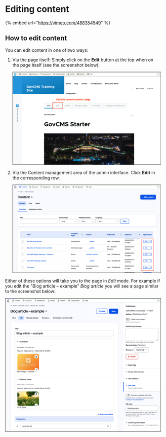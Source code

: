 # Editing content

{% embed url="https://vimeo.com/488354549" %}

## How to edit content

You can edit content in one of two ways:

1.  Via the page itself: Simply click on the **Edit** button at the top when on the page itself (see the screenshot below).

    <img src="../.gitbook/assets/Unit-3-Edit-Content-1.png" alt="Image of edit from Page" data-size="original">
2.  Via the Content management area of the admin interface. Click **Edit** in the corresponding row.

    <img src="../.gitbook/assets/Unit-3-Edit-Content-2.png" alt="Image of edit from Content listing" data-size="original">

Either of these options will take you to the page in _Edit_ mode. For example if you edit the "Blog article – example" _Blog article_ you will see a page similar to the screenshot below:

![Image of Blog in edit mode](../.gitbook/assets/Unit-3-Edit-Content-3.png)
